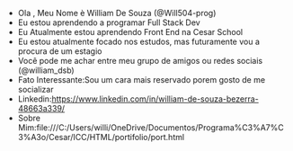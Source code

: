 -  Ola , Meu Nome è William De Souza (@Will504-prog)
-  Eu estou aprendendo a programar Full Stack Dev
-  Eu Atualmente estou aprendendo Front End na Cesar School
-  Eu estou atualmente focado nos estudos, mas futuramente vou a procura de um estagio 
-  Você pode me achar entre meu grupo de amigos ou redes sociais (@william_dsb)
- Fato Interessante:Sou um cara mais reservado porem gosto de me socializar
- Linkedin:https://www.linkedin.com/in/william-de-souza-bezerra-48663a339/
- Sobre Mim:file:///C:/Users/willi/OneDrive/Documentos/Programa%C3%A7%C3%A3o/Cesar/ICC/HTML/portifolio/port.html

<!---
Will504-prog/Will504-prog is a ✨ special ✨ repository because its `README.md` (this file) appears on your GitHub profile.
You can click the Preview link to take a look at your changes.
--->
